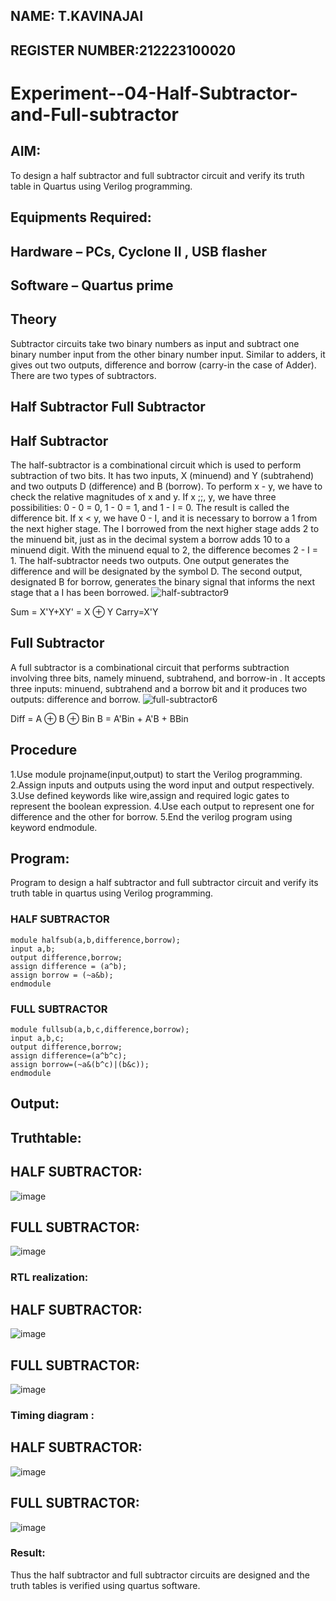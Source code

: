 ## NAME: T.KAVINAJAI
## REGISTER NUMBER:212223100020

# Experiment--04-Half-Subtractor-and-Full-subtractor

## AIM:
To design a half subtractor and full subtractor circuit and verify its truth table in Quartus using Verilog programming.

## Equipments Required:
## Hardware – PCs, Cyclone II , USB flasher
## Software – Quartus prime
## Theory
Subtractor circuits take two binary numbers as input and subtract one binary number input from the other binary number input. Similar to adders, it gives out two outputs, difference and borrow (carry-in the case of Adder). There are two types of subtractors.

## Half Subtractor Full Subtractor
## Half Subtractor
The half-subtractor is a combinational circuit which is used to perform subtraction of two bits. It has two inputs, X (minuend) and Y (subtrahend) and two outputs D (difference) and B (borrow). To perform x - y, we have to check the relative magnitudes of x and y. If x ;;, y, we have three possibilities: 0 - 0 = 0, 1 - 0 = 1, and 1 - I = 0. The result is called the difference bit. If x < y, we have 0 - I, and it is necessary to borrow a 1 from the next higher stage. The I borrowed from the next higher stage adds 2 to the minuend bit, just as in the decimal system a borrow adds 10 to a minuend digit. With the minuend equal to 2, the difference becomes 2 - I = 1. The half-subtractor needs two outputs. One output generates the difference and will be designated by the symbol D. The second output, designated B for borrow, generates the binary signal that informs the next stage that a I has been borrowed.
![half-subtractor9](https://user-images.githubusercontent.com/36288975/166112538-58c3bc7c-ee5d-4e6a-ac8d-8e8328efe27a.png)


Sum = X'Y+XY' = X ⊕ Y
Carry=X'Y

## Full Subtractor
A full subtractor is a combinational circuit that performs subtraction involving three bits, namely minuend, subtrahend, and borrow-in . It accepts three inputs: minuend, subtrahend and a borrow bit and it produces two outputs: difference and borrow. 
![full-subtractor6](https://user-images.githubusercontent.com/36288975/166112541-24c68359-3de8-4674-ae22-8272ffc385ed.png)


Diff = A ⊕ B ⊕ Bin B = A'Bin + A'B + BBin

## Procedure
1.Use module projname(input,output) to start the Verilog programming.
2.Assign inputs and outputs using the word input and output respectively.
3.Use defined keywords like wire,assign and required logic gates to represent the boolean expression.
4.Use each output to represent one for difference and the other for borrow.
5.End the verilog program using keyword endmodule.

## Program:
Program to design a half subtractor and full subtractor circuit and verify its truth table in quartus using Verilog programming.
### HALF SUBTRACTOR
```
module halfsub(a,b,difference,borrow);
input a,b;
output difference,borrow;
assign difference = (a^b);
assign borrow = (~a&b);
endmodule
```
### FULL SUBTRACTOR
```
module fullsub(a,b,c,difference,borrow);
input a,b,c;
output difference,borrow;
assign difference=(a^b^c);
assign borrow=(~a&(b^c)|(b&c));
endmodule
```
## Output:

## Truthtable:
## HALF SUBTRACTOR:
![image](https://github.com/Kavin1311/Experiment--03-Half-Subtractor-and-Full-subtractor/assets/145695724/83cb3f54-55e8-4d00-90be-7633a9157931)

## FULL SUBTRACTOR:
![image](https://github.com/Kavin1311/Experiment--03-Half-Subtractor-and-Full-subtractor/assets/145695724/56931524-707a-423c-93b7-ea0a8be6a21c)


###  RTL realization:
## HALF SUBTRACTOR:
![image](https://github.com/Kavin1311/Experiment--03-Half-Subtractor-and-Full-subtractor/assets/145695724/4b1f7cd6-3dea-4753-b1a2-955ca81125e3)

## FULL SUBTRACTOR:

![image](https://github.com/Kavin1311/Experiment--03-Half-Subtractor-and-Full-subtractor/assets/145695724/49052bdb-39dd-4c58-9169-446c7784682a)


### Timing diagram :
## HALF SUBTRACTOR:
![image](https://github.com/Kavin1311/Experiment--03-Half-Subtractor-and-Full-subtractor/assets/145695724/827b2c73-b461-41b0-b909-ea05aeac772f)

## FULL SUBTRACTOR:
![image](https://github.com/Kavin1311/Experiment--03-Half-Subtractor-and-Full-subtractor/assets/145695724/a6041f66-0c83-4225-8b93-08ae0e81f3fe)

### Result:
Thus the half subtractor and full subtractor circuits are designed and the truth tables is verified using quartus software.
